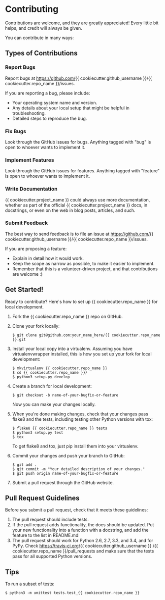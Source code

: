 Contributing
============

Contributions are welcome, and they are greatly appreciated! Every
little bit helps, and credit will always be given.

You can contribute in many ways:

Types of Contributions
----------------------

### Report Bugs

Report bugs at <https://github.com/>{{ cookiecutter.github_username }}/{{ cookiecutter.repo_name }}/issues.

If you are reporting a bug, please include:

-   Your operating system name and version.
-   Any details about your local setup that might be helpful in
    troubleshooting.
-   Detailed steps to reproduce the bug.

### Fix Bugs

Look through the GitHub issues for bugs. Anything tagged with "bug" is
open to whoever wants to implement it.

### Implement Features

Look through the GitHub issues for features. Anything tagged with
"feature" is open to whoever wants to implement it.

### Write Documentation

{{ cookiecutter.project_name }} could always use more documentation,
whether as part of the official {{ cookiecutter.project_name }} docs,
in docstrings, or even on the web in blog posts, articles, and such.

### Submit Feedback

The best way to send feedback is to file an issue at
<https://github.com/>{{ cookiecutter.github_username }}/{{ cookiecutter.repo_name }}/issues.

If you are proposing a feature:

-   Explain in detail how it would work.
-   Keep the scope as narrow as possible, to make it easier to
    implement.
-   Remember that this is a volunteer-driven project, and that
    contributions are welcome :)

Get Started!
------------

Ready to contribute? Here's how to set up {{ cookiecutter.repo_name }}
for local development.

1.  Fork the {{ cookiecutter.repo_name }} repo on GitHub.
2.  Clone your fork locally:

        $ git clone git@github.com:your_name_here/{{ cookiecutter.repo_name }}.git

3.  Install your local copy into a virtualenv. Assuming you have
    virtualenvwrapper installed, this is how you set up your fork for
    local development:

        $ mkvirtualenv {{ cookiecutter.repo_name }}
        $ cd {{ cookiecutter.repo_name }}/
        $ python3 setup.py develop

4.  Create a branch for local development:

        $ git checkout -b name-of-your-bugfix-or-feature

    Now you can make your changes locally.

5.  When you're done making changes, check that your changes pass flake8
    and the tests, including testing other Python versions with tox:

        $ flake8 {{ cookiecutter.repo_name }} tests
        $ python3 setup.py test
        $ tox

    To get flake8 and tox, just pip install them into your virtualenv.

6.  Commit your changes and push your branch to GitHub:

        $ git add .
        $ git commit -m "Your detailed description of your changes."
        $ git push origin name-of-your-bugfix-or-feature

7.  Submit a pull request through the GitHub website.

Pull Request Guidelines
-----------------------

Before you submit a pull request, check that it meets these guidelines:

1.  The pull request should include tests.
2.  If the pull request adds functionality, the docs should be updated.
    Put your new functionality into a function with a docstring, and add
    the feature to the list in README.md
3.  The pull request should work for Python 2.6, 2.7, 3.3, and 3.4, and
    for PyPy. Check <https://travis-ci.org/>{{ cookiecutter.github_username }}
    /{{ cookiecutter.repo_name }}/pull_requests and make sure that the tests pass
    for all supported Python versions.

Tips
----

To run a subset of tests:

    $ python3 -m unittest tests.test_{{ cookiecutter.repo_name }}
